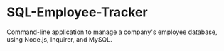 # SQL-Employee-Tracker
Command-line application to manage a company's employee database, using Node.js, Inquirer, and MySQL.
